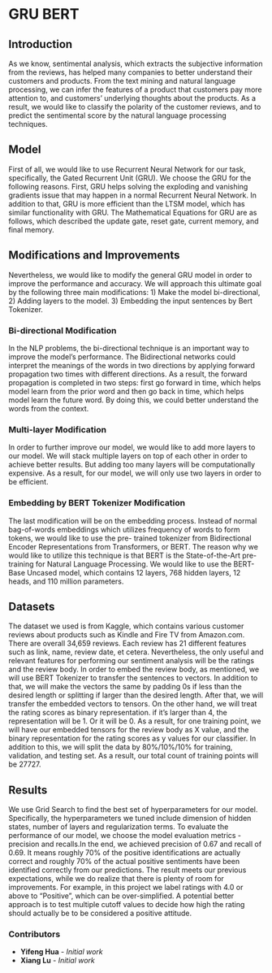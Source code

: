 # GRU BERT

## Introduction

As we know, sentimental analysis, which extracts the subjective information from the reviews, has helped many companies to better understand their customers and products. From the text mining and natural language processing, we can infer the features of a product that customers pay more attention to, and customers’ underlying thoughts about the products. As a result, we would like to classify the polarity of the customer reviews, and to predict the sentimental score by the natural language processing techniques.

## Model

First of all, we would like to use Recurrent Neural Network for our task, specifically, the Gated Recurrent Unit (GRU). We choose the GRU for the following reasons. First, GRU helps solving the exploding and vanishing gradients issue that may happen in a normal Recurrent Neural Network. In addition to that, GRU is more efficient than the LTSM model, which has similar functionality with GRU. The Mathematical Equations for GRU are as follows, which described the update gate, reset gate, current memory, and final memory.

## Modifications and Improvements

Nevertheless, we would like to modify the general GRU model in order to improve the performance and accuracy. We will approach this ultimate goal by the following three main modifications: 1) Make the model bi-directional, 2) Adding layers to the model. 3) Embedding the input sentences by Bert Tokenizer.

### Bi-directional Modification

In the NLP problems, the bi-directional technique is an important way to improve the model’s performance. The Bidirectional networks could interpret the meanings of the words in two directions by applying forward propagation two times with different directions. As a result, the forward propagation is completed in two steps: first go forward in time, which helps model learn from the prior word and then go back in time, which helps model learn the future word. By doing this, we could better understand the words from the context.

### Multi-layer Modification

In order to further improve our model, we would like to add more layers to our model. We will stack multiple layers on top of each other in order to achieve better results. But adding too many layers will be computationally expensive. As a result, for our model, we will only use two layers in order to be efficient.

### Embedding by BERT Tokenizer Modification

The last modification will be on the embedding process. Instead of normal bag-of-words embeddings which utilizes frequency of words to form tokens, we would like to use the pre- trained tokenizer from Bidirectional Encoder Representations from Transformers, or BERT. The reason why we would like to utilize this technique is that BERT is the State-of-the-Art pre- training for Natural Language Processing. We would like to use the BERT-Base Uncased model, which contains 12 layers, 768 hidden layers, 12 heads, and 110 million parameters.


## Datasets

The dataset we used is from Kaggle, which contains various customer reviews about products such as Kindle and Fire TV from Amazon.com. There are overall 34,659 reviews. Each review has 21 different features such as link, name, review date, et cetera. Nevertheless, the only useful and relevant features for performing our sentiment analysis will be the ratings and the review body. In order to embed the review body, as mentioned, we will use BERT Tokenizer to transfer the sentences to vectors. In addition to that, we will make the vectors the same by padding 0s if less than the desired length or splitting if larger than the desired length. After that, we will transfer the embedded vectors to tensors. On the other hand, we will treat the rating scores as binary representation. if it’s larger than 4, the representation will be 1. Or it will be 0. As a result, for one training point, we will have our embedded tensors for the review body as X value, and the binary representation for the rating scores as y values for our classifier. In addition to this, we will split the data by 80%/10%/10% for training, validation, and testing set. As a result, our total count of training points will be 27727.


## Results

We use Grid Search to find the best set of hyperparameters for our model. Specifically, the hyperparameters we tuned include dimension of hidden states, number of layers and regularization terms. To evaluate the performance of our model, we choose the  model evaluation metrics - precision and recalls.In the end, we achieved precision of 0.67 and recall of 0.69. It means roughly 70% of the positive identifications are actually correct and roughly 70% of the actual positive sentiments have been identified correctly from our predictions. The result meets our previous expectations, while we do realize that there is plenty of room for improvements. For example, in this project we label ratings with 4.0 or above to “Positive”, which can be over-simplified. A potential better approach is to test multiple cutoff values to decide how high the rating should actually be to be considered a positive attitude.



### Contributors

* **Yifeng Hua** - *Initial work* 
* **Xiang Lu** - *Initial work* 
